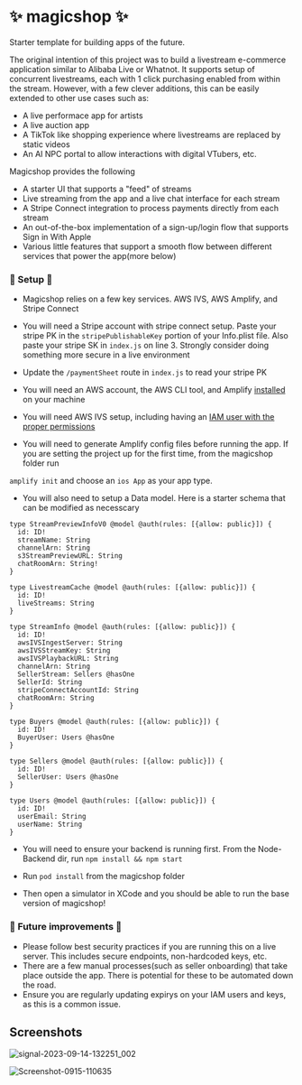 # ✨ magicshop ✨ 
Starter template for building apps of the future.

The original intention of this project was to build a livestream e-commerce application similar to Alibaba Live or Whatnot. It supports setup of concurrent livestreams, each with 1 click purchasing enabled from within the stream. However, with a few clever additions, this can be easily extended to other use cases such as: 

- A live performace app for artists
- A live auction app
- A TikTok like shopping experience where livestreams are replaced by static videos
- An AI NPC portal to allow interactions with digital VTubers, etc.

Magicshop provides the following

- A starter UI that supports a "feed" of streams 
- Live streaming from the app and a live chat interface for each stream 
- A Stripe Connect integration to process payments directly from each stream
- An out-of-the-box implementation of a sign-up/login flow that supports Sign in With Apple
- Various little features that support a smooth flow between different services that power the app(more below)

### 📜 Setup 📜

- Magicshop relies on a few key services. AWS IVS, AWS Amplify, and Stripe Connect
- You will need a Stripe account with stripe connect setup. Paste your stripe PK in the `stripePublishableKey` portion of your Info.plist file.
  Also paste your stripe SK in `index.js` on line 3. Strongly consider doing something more secure in a live environment
- Update the `/paymentSheet` route in `index.js` to read your stripe PK
- You will need an AWS account, the AWS CLI tool, and Amplify [installed](https://aws.amazon.com/getting-started/hands-on/build-ios-app-amplify/module-two/) on your machine
- You will need AWS IVS setup, including having an [IAM user with the proper permissions](https://docs.aws.amazon.com/ivs/latest/LowLatencyUserGuide/getting-started.html)

- You will need to generate Amplify config files before running the app. If you are setting the project up for the first time, from the magicshop folder run 

`amplify init` and choose an `ios App` as your app type. 

- You will also need to setup a Data model. Here is a starter schema that can be modified as necesscary 

```
type StreamPreviewInfoV0 @model @auth(rules: [{allow: public}]) {
  id: ID!
  streamName: String
  channelArn: String
  s3StreamPreviewURL: String
  chatRoomArn: String!
}

type LivestreamCache @model @auth(rules: [{allow: public}]) {
  id: ID!
  liveStreams: String
}

type StreamInfo @model @auth(rules: [{allow: public}]) {
  id: ID!
  awsIVSIngestServer: String
  awsIVSStreamKey: String
  awsIVSPlaybackURL: String
  channelArn: String
  SellerStream: Sellers @hasOne
  SellerId: String
  stripeConnectAccountId: String
  chatRoomArn: String
}

type Buyers @model @auth(rules: [{allow: public}]) {
  id: ID!
  BuyerUser: Users @hasOne
}

type Sellers @model @auth(rules: [{allow: public}]) {
  id: ID!
  SellerUser: Users @hasOne
}

type Users @model @auth(rules: [{allow: public}]) {
  id: ID!
  userEmail: String
  userName: String
}
``` 

- You will need to ensure your backend is running first. From the Node-Backend dir, run `npm install && npm start`

- Run `pod install` from the magicshop folder

- Then open a simulator in XCode and you should be able to run the base version of magicshop!


### 🧱 Future improvements 🧱

- Please follow best security practices if you are running this on a live server. This includes secure endpoints, non-hardcoded keys, etc.
- There are a few manual processes(such as seller onboarding) that take place outside the app. There is potential for these to be automated down the road.
- Ensure you are regularly updating expirys on your IAM users and keys, as this is a common issue.


## Screenshots


![signal-2023-09-14-132251_002](https://github.com/user-attachments/assets/ccd03c34-c7d1-411c-834a-689c67c65bea)


![Screenshot-0915-110635](https://github.com/user-attachments/assets/a0bba5e1-2147-4331-8976-ce74c262186a)



